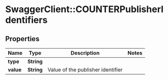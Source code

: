 # SwaggerClient::COUNTERPublisherIdentifiers

## Properties
Name | Type | Description | Notes
------------ | ------------- | ------------- | -------------
**type** | **String** |  | 
**value** | **String** | Value of the publisher identifier | 


